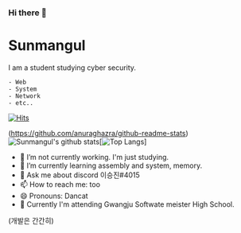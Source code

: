 ### Hi there 👋
# Sunmangul


I am a student studying cyber security.
```
- Web
- System
- Network
- etc..
```

[![Hits](https://hits.seeyoufarm.com/api/count/incr/badge.svg?url=https%3A%2F%2Fgithub.com%2Fsunmangul&count_bg=%23FABAFF&title_bg=%23FABAFF&icon=jetbrains.svg&icon_color=%23000000&title=DanCat&edge_flat=true)](https://hits.seeyoufarm.com)

(https://github.com/anuraghazra/github-readme-stats)![Sunmangul's github stats](https://github-readme-stats.vercel.app/api?username=Sunmangul&show_icons=true)[![Top Langs](https://github-readme-stats.vercel.app/api/top-langs/?username=Sunmangul&layout=compact)]

- 🔭 I’m not currently working. I'm just studying. 
- 🌱 I’m currently learning assembly and system, memory.<!-- - 👯 I’m looking to collaborate on --><!-- - 🤔 I’m looking for help with ... -->
- 💬 Ask me about discord 이승진#4015
- 📫 How to reach me: too
- 😄 Pronouns: Dancat
- 🏫 Currently I'm attending Gwangju Softwate meister High School.

(개발은 간간히)

